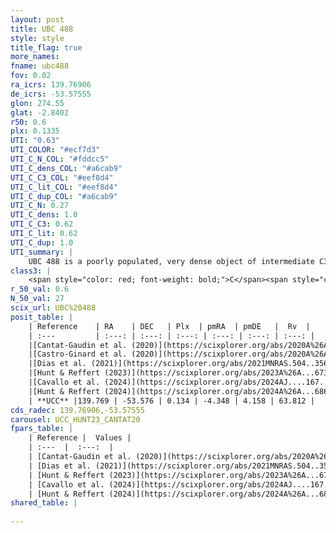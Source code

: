 ```yaml
---
layout: post
title: UBC 488
style: style
title_flag: true
more_names: 
fname: ubc488
fov: 0.02
ra_icrs: 139.76906
de_icrs: -53.57555
glon: 274.55
glat: -2.8402
r50: 0.6
plx: 0.1335
UTI: "0.63"
UTI_COLOR: "#ecf7d3"
UTI_C_N_COL: "#fddcc5"
UTI_C_dens_COL: "#a6cab9"
UTI_C_C3_COL: "#eef8d4"
UTI_C_lit_COL: "#eef8d4"
UTI_C_dup_COL: "#a6cab9"
UTI_C_N: 0.27
UTI_C_dens: 1.0
UTI_C_C3: 0.62
UTI_C_lit: 0.62
UTI_C_dup: 1.0
UTI_summary: |
    UBC 488 is a poorly populated, very dense object of intermediate C3 quality. It is moderately studied in the literature.
class3: |
    <span style="color: red; font-weight: bold;">C</span><span style="color: green; font-weight: bold;">A</span>
r_50_val: 0.6
N_50_val: 27
scix_url: UBC%20488
posit_table: |
    | Reference    | RA    | DEC   | Plx  | pmRA  | pmDE   |  Rv  |
    | :---         | :---: | :---: | :---: | :---: | :---: | :---: |
    |[Cantat-Gaudin et al. (2020)](https://scixplorer.org/abs/2020A%26A...640A...1C) | 139.767 | -53.576 | 0.121 | -4.349 | 4.157 | -- |
    |[Castro-Ginard et al. (2020)](https://scixplorer.org/abs/2020A%26A...635A..45C) | 139.777 | -53.579 | 0.121 | -4.319 | 4.119 | -- |
    |[Dias et al. (2021)](https://scixplorer.org/abs/2021MNRAS.504..356D) | 139.783 | -53.56 | 0.123 | -4.316 | 4.093 | -- |
    |[Hunt & Reffert (2023)](https://scixplorer.org/abs/2023A%26A...673A.114H) | 139.77 | -53.577 | 0.128 | -4.349 | 4.175 | 63.767 |
    |[Cavallo et al. (2024)](https://scixplorer.org/abs/2024AJ....167...12C) | 139.769 | -53.579 | 0.13 | -- | -- | -- |
    |[Hunt & Reffert (2024)](https://scixplorer.org/abs/2024A%26A...686A..42H) | 139.77 | -53.577 | 0.128 | -4.349 | 4.175 | 63.767 |
    | **UCC** |139.769 | -53.576 | 0.134 | -4.348 | 4.158 | 63.812 | 
cds_radec: 139.76906,-53.57555
carousel: UCC_HUNT23_CANTAT20
fpars_table: |
    | Reference |  Values |
    | :---  |  :---:  |
    | [Cantat-Gaudin et al. (2020)](https://scixplorer.org/abs/2020A%26A...640A...1C) | `AVNN=1.75, DMNN=13.66, AgeNN=8.28` |
    | [Dias et al. (2021)](https://scixplorer.org/abs/2021MNRAS.504..356D) | `Av=2.285, Dist=7216, logage=6.732, [Fe/H]=0.236` |
    | [Hunt & Reffert (2023)](https://scixplorer.org/abs/2023A%26A...673A.114H) | `AV50=2.075, diffAV50=1.39, MOD50=14.058, logAge50=8.11` |
    | [Cavallo et al. (2024)](https://scixplorer.org/abs/2024AJ....167...12C) | `AV50=2.31, dMod50=13.67, logAge50=7.56, [Fe/H]50=-0.49` |
    | [Hunt & Reffert (2024)](https://scixplorer.org/abs/2024A%26A...686A..42H) | `MassJ=763.226` |
shared_table: |
    
---
```

